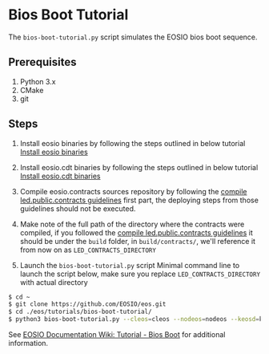 # Bios Boot Tutorial

The `bios-boot-tutorial.py` script simulates the EOSIO bios boot sequence.

## Prerequisites

1. Python 3.x
2. CMake
3. git

## Steps

1. Install eosio binaries by following the steps outlined in below tutorial
[Install eosio binaries](https://github.com/EOSIO/eos#mac-os-x-brew-install)

2. Install eosio.cdt binaries by following the steps outlined in below tutorial
[Install eosio.cdt binaries](https://github.com/EOSIO/eosio.cdt#binary-releases)

3. Compile eosio.contracts sources repository by following the [compile led.public.contracts guidelines](https://github.com/ibct-dev/led.public.contracts) first part, the deploying steps from those guidelines should not be executed.

4. Make note of the full path of the directory where the contracts were compiled, if you followed the [compile led.public.contracts guidelines](https://github.com/ibct-dev/led.public.contracts) it should be under the `build` folder, in `build/contracts/`, we'll reference it from now on as `LED_CONTRACTS_DIRECTORY`

5. Launch the `bios-boot-tutorial.py` script
Minimal command line to launch the script below, make sure you replace `LED_CONTRACTS_DIRECTORY` with actual directory

```bash
$ cd ~
$ git clone https://github.com/EOSIO/eos.git
$ cd ./eos/tutorials/bios-boot-tutorial/
$ python3 bios-boot-tutorial.py --cleos=cleos --nodeos=nodeos --keosd=keosd --contracts-dir="LED_CONTRACTS_DIRECTORY" -w -a

```

See [EOSIO Documentation Wiki: Tutorial - Bios Boot](https://github.com/EOSIO/eos/wiki/Tutorial-Bios-Boot-Sequence) for additional information.
